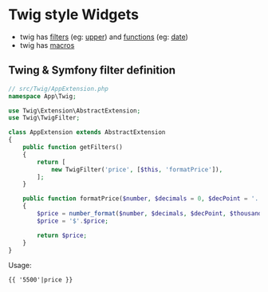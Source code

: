 # Twig style Widgets

* twig has [filters](https://twig.symfony.com/doc/2.x/filters/index.html) (eg: [upper](https://twig.symfony.com/doc/2.x/filters/upper.html)) and [functions](https://twig.symfony.com/doc/2.x/functions/index.html) (eg: [date](https://twig.symfony.com/doc/2.x/functions/date.html))
* twig has [macros](https://twig.symfony.com/doc/2.x/tags/macro.html)


## Twing & Symfony filter definition

```php
// src/Twig/AppExtension.php
namespace App\Twig;

use Twig\Extension\AbstractExtension;
use Twig\TwigFilter;

class AppExtension extends AbstractExtension
{
    public function getFilters()
    {
        return [
            new TwigFilter('price', [$this, 'formatPrice']),
        ];
    }

    public function formatPrice($number, $decimals = 0, $decPoint = '.', $thousandsSep = ',')
    {
        $price = number_format($number, $decimals, $decPoint, $thousandsSep);
        $price = '$'.$price;

        return $price;
    }
}
```

Usage:
```
{{ '5500'|price }}
```
